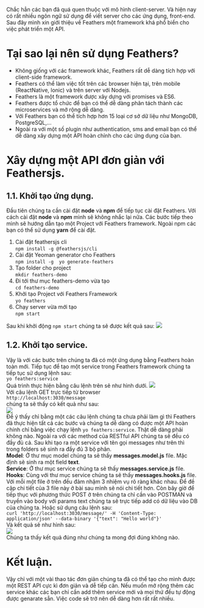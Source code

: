 Chắc hẳn các bạn đã quá quen thuộc với mô hình client-server. Và hiện nay có rất nhiều ngôn ngữ sử dụng để viết server cho các ứng dụng, front-end. Sau đây mình xin giới thiệu về Feathers một framework khá phổ biển cho việc phát triển một API.
# Tại sao lại nên sử dụng Feathers?
* Không giống với các framework khác, Feathers rất dễ dàng tích hợp với client-side framework.
* Feathers có thể làm việc tốt trên các browser hiện tại, trên mobile (ReactNative, lonic) và trên server với Nodejs.
* Feathers là một framework được xây dựng với promises và ES6.
* Feathers được tổ chức để bạn có thể dễ dàng phân tách thành các microservices và mở rộng dễ dàng.
* Với Feathers bạn có thể tích hợp hơn 15 loại cơ sở dữ liệu như MongoDB, PostgreSQL,...
* Ngoài ra với một số plugin như authentication, sms and email bạn có thể dễ dàng xây dựng một API hoàn chỉnh cho các ứng dụng của bạn.
# Xây dựng một API đơn giản với Feathersjs.
## 1.1. Khởi tạo ứng dụng.
Đầu tiên chúng ta cần cài đặt **node** và **npm** để tiếp tục cài đặt Feathers. Với cách cài đặt **node** và **npm** mình sẽ không nhắc lại nữa. Các bước tiếp theo mình sẽ hướng dẫn tạo một Project với Feathers framework. Ngoài npm các bạn có thể sử dụng **yarn** để cài đặt.
1. Cài đặt feathersjs cli<br />
`npm install -g @feathersjs/cli`
2. Cài đặt Yeoman generator cho Feathers<br />
`npm install -g  yo generate-feathers`
3. Tạo folder cho project<br />
`mkdir feathers-demo`
4. Đi tới thư mục feathers-demo vừa tạo<br />
`cd feathers-demo`
5. Khởi tạo Project với Feathers Framework<br />
`yo feathers`
6. Chạy server vừa mới tạo<br />
`npm start`

Sau khi khởi động `npm start` chúng ta sẽ được kết quả sau:
![](https://images.viblo.asia/2b6362f4-fe02-4530-8c44-9ea86c89a385.png)
## 1.2. Khởi tạo service.
Vậy là với các bước trên chúng ta đã có một ứng dụng bằng Feathers hoàn toàn mới. Tiếp tục để tạo một service trong Feathers framework chúng ta tiếp tục sử dụng lệnh sau:<br />
`yo feathers:service`<br />
Quá trình thực hiện bằng câu lệnh trên sẽ như hình dưới.
![](https://images.viblo.asia/4a998fcf-bae3-4080-b1c6-c91fe8bd8469.png)<br />
Với câu lệnh GET trực tiếp từ browser <br />
`http://localhost:3030/message`<br />
chúng ta sẽ thấy có kết quả như sau:<br />
![](https://images.viblo.asia/92003165-bcfc-40c5-a9fb-316dddf76d06.png)<br />
Để ý thấy chỉ bằng một các câu lệnh chúng ta chưa phải làm gì thì Feathers đã thực hiện tất cả các bước và chúng ta dễ dàng có được một API hoàn chính chỉ bằng việc chạy lệnh `yo feathers:service`.
Thật dễ dàng phải không nào.
Ngoài ra với các method của RESTful API chúng ta sẽ đều có đầy đủ cả. Sau khi tạo ra một service với tên gọi messages như trên thì trong folders sẽ sinh ra đầy đủ 3 bộ phân.<br />
**Model**: Ở thư mục model chúng ta sẽ thấy **messages.model.js** file. Mặc định sẽ sinh ra một field **text**.<br />
**Service**: Ở thư mục service chúng ta sẽ thấy **messages.service.js** file.<br />
**Hooks**: Cùng với thư mục service chúng ta sẽ thấy **messages.hooks.js** file.<br />
Với mỗi một file ở trên đều đảm nhậm 3 nhiệm vụ rõ ràng khác nhau. Để đề cập chi tiết của 3 file này ở bài sau mình sẽ nói chi tiết hơn. Còn bây giờ để tiếp thục với phương thức POST ở trên chúng ta chỉ cần vào POSTMAN và truyền vào body với params text chúng ta sẽ trực tiếp add có dữ liệu vào DB của chúng ta. Hoặc sử dụng câu lệnh sau:<br />
`curl 'http://localhost:3030/message/' -H 'Content-Type: application/json' --data-binary '{"text": "Hello world"}'`<br />
Và kết quả sẽ như hình sau:<br />
![](https://images.viblo.asia/03b922fc-a292-43bb-90cb-08333d523772.png)<br />
Chúng ta thấy kết quả đúng như chúng ta mong đợi đúng không nào.

# Kết luận.
Vậy chỉ với một vài thao tác đơn giản chúng ta đã có thể tạo cho mình được một REST API cực kì đơn giản và dễ tiếp cân. Nếu muốn mở rộng thêm các service khác các bạn chỉ cần add thêm service mới và mọi thứ đều tự động được genarate sẵn. Việc code sẽ trở nên dễ dàng hơn rất rất nhiều.